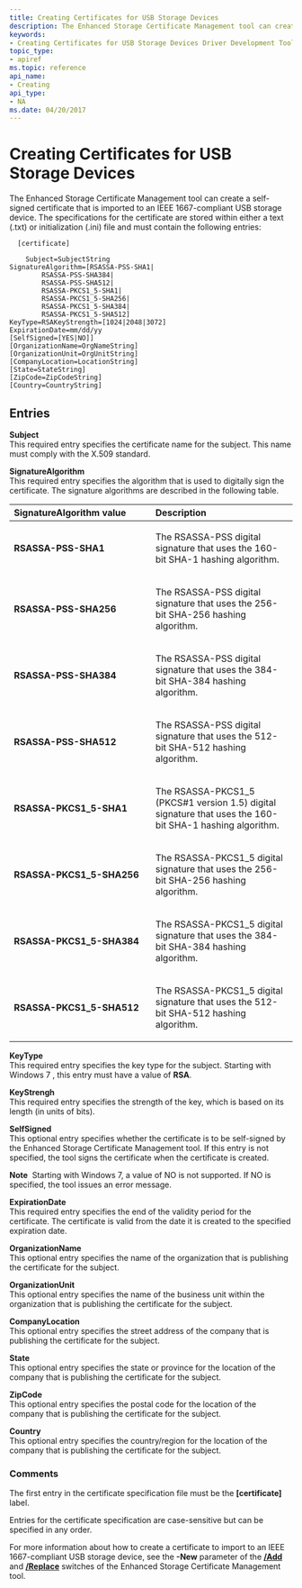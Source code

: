 ```yaml
---
title: Creating Certificates for USB Storage Devices
description: The Enhanced Storage Certificate Management tool can create a self-signed certificate that is imported to an IEEE 1667-compliant USB storage device.
keywords:
- Creating Certificates for USB Storage Devices Driver Development Tools
topic_type:
- apiref
ms.topic: reference
api_name:
- Creating
api_type:
- NA
ms.date: 04/20/2017
---
```


# Creating Certificates for USB Storage Devices


The Enhanced Storage Certificate Management tool can create a self-signed certificate that is imported to an IEEE 1667-compliant USB storage device. The specifications for the certificate are stored within either a text (.txt) or initialization (.ini) file and must contain the following entries:

```
  [certificate]

    Subject=SubjectString
SignatureAlgorithm=[RSASSA-PSS-SHA1|
        RSASSA-PSS-SHA384|
        RSASSA-PSS-SHA512|
        RSASSA-PKCS1_5-SHA1|
        RSASSA-PKCS1_5-SHA256|
        RSASSA-PKCS1_5-SHA384|
        RSASSA-PKCS1_5-SHA512]
KeyType=RSAKeyStrength=[1024|2048|3072]
ExpirationDate=mm/dd/yy
[SelfSigned=[YES|NO]]
[OrganizationName=OrgNameString]
[OrganizationUnit=OrgUnitString]
[CompanyLocation=LocationString]
[State=StateString]
[ZipCode=ZipCodeString]
[Country=CountryString]
```

## <span id="Entries"></span><span id="entries"></span><span id="ENTRIES"></span>Entries


<span id="_______Subject______"></span><span id="_______subject______"></span><span id="_______SUBJECT______"></span> **Subject**   
This required entry specifies the certificate name for the subject. This name must comply with the X.509 standard.

<span id="_______SignatureAlgorithm______"></span><span id="_______signaturealgorithm______"></span><span id="_______SIGNATUREALGORITHM______"></span> **SignatureAlgorithm**   
This required entry specifies the algorithm that is used to digitally sign the certificate. The signature algorithms are described in the following table.

<table>
<colgroup>
<col width="50%" />
<col width="50%" />
</colgroup>
<thead>
<tr class="header">
<th align="left">SignatureAlgorithm value</th>
<th align="left">Description</th>
</tr>
</thead>
<tbody>
<tr class="odd">
<td align="left"><p><strong>RSASSA-PSS-SHA1</strong></p></td>
<td align="left"><p>The RSASSA-PSS digital signature that uses the 160-bit SHA-1 hashing algorithm.</p></td>
</tr>
<tr class="even">
<td align="left"><p><strong>RSASSA-PSS-SHA256</strong></p></td>
<td align="left"><p>The RSASSA-PSS digital signature that uses the 256-bit SHA-256 hashing algorithm.</p></td>
</tr>
<tr class="odd">
<td align="left"><p><strong>RSASSA-PSS-SHA384</strong></p></td>
<td align="left"><p>The RSASSA-PSS digital signature that uses the 384-bit SHA-384 hashing algorithm.</p></td>
</tr>
<tr class="even">
<td align="left"><p><strong>RSASSA-PSS-SHA512</strong></p></td>
<td align="left"><p>The RSASSA-PSS digital signature that uses the 512-bit SHA-512 hashing algorithm.</p></td>
</tr>
<tr class="odd">
<td align="left"><p><strong>RSASSA-PKCS1_5-SHA1</strong></p></td>
<td align="left"><p>The RSASSA-PKCS1_5 (PKCS#1 version 1.5) digital signature that uses the 160-bit SHA-1 hashing algorithm.</p></td>
</tr>
<tr class="even">
<td align="left"><p><strong>RSASSA-PKCS1_5-SHA256</strong></p></td>
<td align="left"><p>The RSASSA-PKCS1_5 digital signature that uses the 256-bit SHA-256 hashing algorithm.</p></td>
</tr>
<tr class="odd">
<td align="left"><p><strong>RSASSA-PKCS1_5-SHA384</strong></p></td>
<td align="left"><p>The RSASSA-PKCS1_5 digital signature that uses the 384-bit SHA-384 hashing algorithm.</p></td>
</tr>
<tr class="even">
<td align="left"><p><strong>RSASSA-PKCS1_5-SHA512</strong></p></td>
<td align="left"><p>The RSASSA-PKCS1_5 digital signature that uses the 512-bit SHA-512 hashing algorithm.</p></td>
</tr>
</tbody>
</table>

 

<span id="_______KeyType______"></span><span id="_______keytype______"></span><span id="_______KEYTYPE______"></span> **KeyType**   
This required entry specifies the key type for the subject. Starting with Windows 7 , this entry must have a value of **RSA**.

<span id="_______KeyStrengh______"></span><span id="_______keystrengh______"></span><span id="_______KEYSTRENGH______"></span> **KeyStrengh**   
This required entry specifies the strength of the key, which is based on its length (in units of bits).

<span id="_______SelfSigned______"></span><span id="_______selfsigned______"></span><span id="_______SELFSIGNED______"></span> **SelfSigned**   
This optional entry specifies whether the certificate is to be self-signed by the Enhanced Storage Certificate Management tool. If this entry is not specified, the tool signs the certificate when the certificate is created.

**Note**  Starting with Windows 7, a value of NO is not supported. If NO is specified, the tool issues an error message.

 

<span id="_______ExpirationDate______"></span><span id="_______expirationdate______"></span><span id="_______EXPIRATIONDATE______"></span> **ExpirationDate**   
This required entry specifies the end of the validity period for the certificate. The certificate is valid from the date it is created to the specified expiration date.

<span id="_______OrganizationName______"></span><span id="_______organizationname______"></span><span id="_______ORGANIZATIONNAME______"></span> **OrganizationName**   
This optional entry specifies the name of the organization that is publishing the certificate for the subject.

<span id="_______OrganizationUnit______"></span><span id="_______organizationunit______"></span><span id="_______ORGANIZATIONUNIT______"></span> **OrganizationUnit**   
This optional entry specifies the name of the business unit within the organization that is publishing the certificate for the subject.

<span id="_______CompanyLocation______"></span><span id="_______companylocation______"></span><span id="_______COMPANYLOCATION______"></span> **CompanyLocation**   
This optional entry specifies the street address of the company that is publishing the certificate for the subject.

<span id="_______State______"></span><span id="_______state______"></span><span id="_______STATE______"></span> **State**   
This optional entry specifies the state or province for the location of the company that is publishing the certificate for the subject.

<span id="_______ZipCode______"></span><span id="_______zipcode______"></span><span id="_______ZIPCODE______"></span> **ZipCode**   
This optional entry specifies the postal code for the location of the company that is publishing the certificate for the subject.

<span id="_______Country______"></span><span id="_______country______"></span><span id="_______COUNTRY______"></span> **Country**   
This optional entry specifies the country/region for the location of the company that is publishing the certificate for the subject.

### <span id="comments"></span><span id="COMMENTS"></span>Comments

The first entry in the certificate specification file must be the **\[certificate\]** label.

Entries for the certificate specification are case-sensitive but can be specified in any order.

For more information about how to create a certificate to import to an IEEE 1667-compliant USB storage device, see the **-New** parameter of the [**/Add**](enhstor-add-switch.md) and [**/Replace**](-replace-switch.md) switches of the Enhanced Storage Certificate Management tool.

 

 





